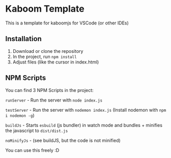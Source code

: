 # Kaboom Template

This is a template for kaboomjs for VSCode (or other IDEs)

## Installation

1. Download or clone the repository
2. In the project, run `npm install`
3. Adjust files (like the cursor in index.html)

## NPM Scripts

You can find 3 NPM Scripts in the project:

`runServer` - Run the server with `node index.js`

`testServer` - Run the server with `nodemon index.js` (Install nodemon with `npm i nodemon -g`)

`buildJs` - Starts `esbuild` (js bundler) in watch mode and bundles + minifies the javascript to `dist/dist.js` 

`noMinifyJs` - (see buildJS, but the code is not minified) 

You can use this freely :D